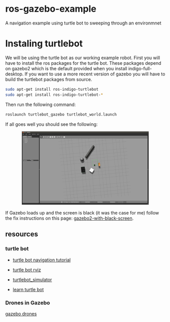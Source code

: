 # ros-gazebo-example
A navigation example using turtle bot to sweeping through an environmnet

# Instaling turtlebot

We will be using the turtle bot as our working example robot. First you will have to install the ros packages 
for the turtle bot. These packages depend on gazebo2 which is the default provided when you install indigo-full-desktop.
If you want to use a more recent version of gazebo you will have to build the turtlebot packages from source.

	
```bash
sudo apt-get install ros-indigo-turtlebot
sudo apt-get install ros-indigo-turtlebot-*
```

Then run the following command:

```bash
roslaunch turtlebot_gazebo turtlebot_world.launch
```

If all goes well you should see the following:
<center>
<img src="docs/gazebo_screen_shot.png" width="400"/> 
</center>

If Gazebo loads up and the screen is black (it was the case for me) follow the fix instructions on this 
page: [gazebo2-with-black-screen](http://answers.gazebosim.org/question/12773/gazebo2-with-black-screen/).



## resources

### turtle bot

* [turtle bot navigation tutorial](http://wiki.ros.osuosl.org/turtlebot_navigation/Tutorials/indigo/Setup%20the%20Navigation%20Stack%20for%20TurtleBot)

* [turtle bot rviz](http://wiki.ros.org/turtlebot_simulator/Tutorials/hydro/Explore%20the%20Gazebo%20world)

* [turtlebot_simulator](https://github.com/turtlebot/turtlebot_simulator)

* [learn turtle bot](http://learn.turtlebot.com/2015/02/03/3/)

### Drones in Gazebo

[gazebo drones](http://gazebosim.org/blog?page=2)

